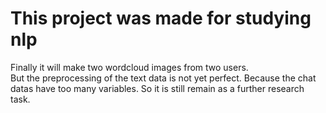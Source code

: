 # This project was made for studying nlp

Finally it will make two wordcloud images from two users.<br/>
But the preprocessing of the text data is not yet perfect. Because the chat datas have too many variables. So it is still remain as a further research task.
